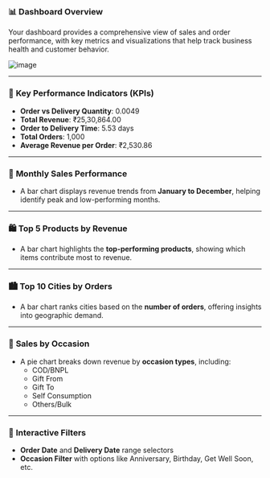 ### 📊 **Dashboard Overview**
Your dashboard provides a comprehensive view of sales and order performance, with key metrics and visualizations that help track business health and customer behavior.

![image](https://github.com/user-attachments/assets/590f0e08-1a51-471e-ac49-0f9c16a464df)

---

### 🔑 **Key Performance Indicators (KPIs)**
- **Order vs Delivery Quantity**: 0.0049
- **Total Revenue**: ₹25,30,864.00
- **Order to Delivery Time**: 5.53 days
- **Total Orders**: 1,000
- **Average Revenue per Order**: ₹2,530.86

---

### 📅 **Monthly Sales Performance**
- A bar chart displays revenue trends from **January to December**, helping identify peak and low-performing months.

---

### 🛍️ **Top 5 Products by Revenue**
- A bar chart highlights the **top-performing products**, showing which items contribute most to revenue.

---

### 🏙️ **Top 10 Cities by Orders**
- A bar chart ranks cities based on the **number of orders**, offering insights into geographic demand.

---

### 🎉 **Sales by Occasion**
- A pie chart breaks down revenue by **occasion types**, including:
  - COD/BNPL
  - Gift From
  - Gift To
  - Self Consumption
  - Others/Bulk

---

### 🧰 **Interactive Filters**
- **Order Date** and **Delivery Date** range selectors
- **Occasion Filter** with options like Anniversary, Birthday, Get Well Soon, etc.

